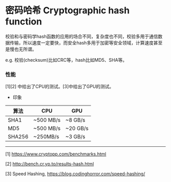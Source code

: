 # 密码哈希 Cryptographic hash function

校验和与密码学hash函数的应用的场合不同，复杂度也不同，校验多用于通信数据传输，所以速度一定要快，而安全hash多用于加密等安全领域，计算速度甚至是慢也无所谓。

e.g. 校验(checksum)比如CRC等，hash比如MD5、SHA等。

### 性能

[1][2] 中给出了CPU的测试。[3]中给出了GPU的测试。

* 印象


|算法| CPU|GPU|
|-|-|-|
|SHA1|~500 MB/s|~8 GB/s|
|MD5|~500 MB/s|~20 GB/s|
|SHA256|~250MB/s|~3 GB/s|

---


[1] https://www.cryptopp.com/benchmarks.html

[2] http://bench.cr.yp.to/results-hash.html

[3] Speed Hashing, https://blog.codinghorror.com/speed-hashing/